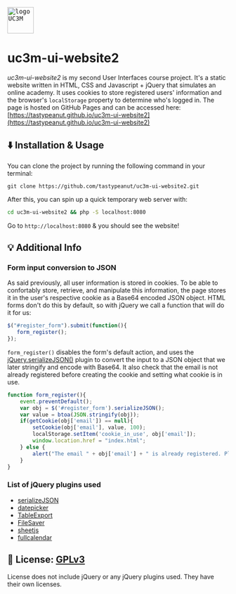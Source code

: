<kbd><a href="https://uc3m.es"><img src="https://upload.wikimedia.org/wikipedia/commons/8/88/Acronimo_nombre3l.jpg" alt="logo UC3M" height="60"/></a></kbd>

# uc3m-ui-website2 

*uc3m-ui-website2* is my second User Interfaces course project. It's a static website written in HTML, CSS and Javascript + jQuery that simulates an online academy. It uses cookies to store registered users' information and the browser's `localStorage` property to determine who's logged in. The page is hosted on GitHub Pages and can be accessed here: [https://tastypeanut.github.io/uc3m-ui-website2](https://tastypeanut.github.io/uc3m-ui-website2)

## ⬇️ Installation & Usage

You can clone the project by running the following command in your terminal:
```
git clone https://github.com/tastypeanut/uc3m-ui-website2.git
```

After this, you can spin up a quick temporary web server with:

```bash
cd uc3m-ui-website2 && php -S localhost:8080
```

Go to `http://localhost:8080` & you should see the website!

## 💡 Additional Info

### Form input conversion to JSON
As said previously, all user information is stored in cookies. To be able to confortably store, retrieve, and manipulate this information, the page stores it in the user's respective cookie as a Base64 encoded JSON object. HTML forms don't do this by default, so with jQuery we call a function that will do it for us:

 ```javascript
$("#register_form").submit(function(){
    form_register();
});
 ```
 
`form_register()` disables the form's default action, and uses the [jQuery.serializeJSON()](https://github.com/marioizquierdo/jquery.serializeJSON) plugin to convert the input to a JSON object that we later stringify and encode with Base64. It also check that the email is not already registered before creating the cookie and setting what cookie is in use.

```javascript
function form_register(){
    event.preventDefault();
    var obj = $('#register_form').serializeJSON();
    var value = btoa(JSON.stringify(obj));
    if(getCookie(obj['email']) == null){
        setCookie(obj['email'], value, 100);
        localStorage.setItem('cookie_in_use', obj['email']);
        window.location.href = "index.html";
    } else {
        alert("The email " + obj['email'] + " is already registered. Please choose a new one.");
    }
}
```

### List of jQuery plugins used
* [serializeJSON](https://github.com/marioizquierdo/jquery.serializeJSON)
* [datepicker](https://jqueryui.com/datepicker/)
* [TableExport](https://github.com/clarketm/TableExport)
* [FileSaver](https://github.com/clarketm/FileSaver.js)
* [sheetjs](https://github.com/SheetJS/sheetjs)
* [fullcalendar](https://github.com/fullcalendar/fullcalendar)

## 📄 License: **[GPLv3](https://github.com/tastypeanut/uc3m-ui-website2/blob/main/LICENSE.txt)**
License does not include jQuery or any jQuery plugins used. They have their own licenses.
